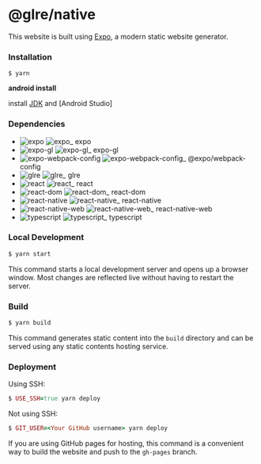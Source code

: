 # @glre/native

This website is built using [Expo](https://docs.expo.dev/), a modern static website generator.

### Installation

```
$ yarn
```

**android install**

install [JDK][JDK] and [Android Studio]

[JDK]: https://www.oracle.com/jp/java/technologies/downloads/
[android]: https://developer.android.com/studio

### Dependencies

- ![expo][expo] ![expo_][expo_] expo
- ![expo-gl][expo-gl] ![expo-gl_][expo-gl_] expo-gl
- ![expo-webpack-config][expo-webpack-config] ![expo-webpack-config_][expo-webpack-config_] @expo/webpack-config
- ![glre][glre] ![glre_][glre_] glre
- ![react][react] ![react_][react_] react
- ![react-dom][react-dom] ![react-dom_][react-dom_] react-dom
- ![react-native][react-native] ![react-native_][react-native_] react-native
- ![react-native-web][react-native-web] ![react-native-web_][react-native-web_] react-native-web
- ![typescript][typescript] ![typescript_][typescript_] typescript

[expo]: https://img.shields.io/npm/v/expo?style=flat&colorA=000&colorB=000
[expo_]: https://img.shields.io/badge/using_49.0.0-beta.3-black?style=flat
[expo-gl]: https://img.shields.io/npm/v/expo-gl?style=flat&colorA=000&colorB=000
[expo-gl_]: https://img.shields.io/badge/using_13.0.0-black?style=flat
[expo-webpack-config]: https://img.shields.io/npm/v/@expo/webpack-config?style=flat&colorA=000&colorB=000
[expo-webpack-config_]: https://img.shields.io/badge/using_18.1.0-black?style=flat
[glre]: https://img.shields.io/npm/v/glre?style=flat&colorA=000&colorB=000
[glre_]: https://img.shields.io/badge/using_0.13.1-black?style=flat
[react]: https://img.shields.io/npm/v/react?style=flat&colorA=000&colorB=000
[react_]: https://img.shields.io/badge/using_18.2.0-black?style=flat
[react-dom]: https://img.shields.io/npm/v/react-dom?style=flat&colorA=000&colorB=000
[react-dom_]: https://img.shields.io/badge/using_18.2.0-black?style=flat
[react-native]: https://img.shields.io/npm/v/react-native?style=flat&colorA=000&colorB=000
[react-native_]: https://img.shields.io/badge/using_0.72.0-black?style=flat
[react-native-web]: https://img.shields.io/npm/v/react-native-web?style=flat&colorA=000&colorB=000
[react-native-web_]: https://img.shields.io/badge/using_0.19.6-black?style=flat
[typescript]: https://img.shields.io/npm/v/typescript?style=flat&colorA=000&colorB=000
[typescript_]: https://img.shields.io/badge/using_5.1.6-black?style=flat

### Local Development

```ruby
$ yarn start
```

This command starts a local development server and opens up a browser window. Most changes are reflected live without having to restart the server.

### Build

```ruby
$ yarn build
```

This command generates static content into the `build` directory and can be served using any static contents hosting service.

### Deployment

Using SSH:

```ruby
$ USE_SSH=true yarn deploy
```

Not using SSH:

```ruby
$ GIT_USER=<Your GitHub username> yarn deploy
```

If you are using GitHub pages for hosting, this command is a convenient way to build the website and push to the `gh-pages` branch.
